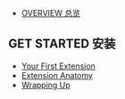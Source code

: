 * [OVERVIEW 总览](/vscode_api/overview)

## GET STARTED 安装
* [Your First Extension](/vscode_api/get-started/your-first-extension)
* [Extension Anatomy](/vscode_api/get-started/extension-anatomy)
* [Wrapping Up](/vscode_api/get-started/wrapping-up)